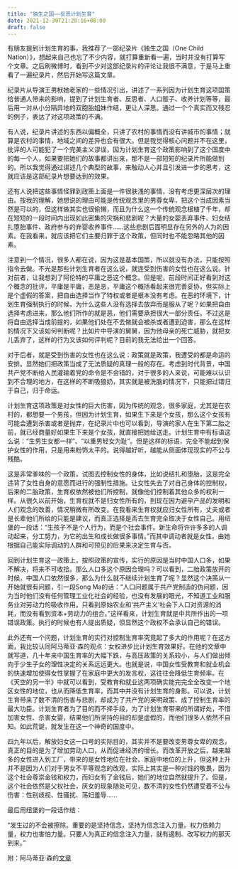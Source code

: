 ```yaml
---
title: "独生之国——反思计划生育"
date: 2021-12-30T21:28:16+08:00
draft: false
---
```


有朋友提到计划生育的事，我推荐了一部纪录片《独生之国（One Child Nation）》，想起来自己也忘了不少内容，就打算重新看一遍，当时并没有打算写个文章。之后刷微博时，看到不少对这部纪录片的评论让我很不满意，于是马上重看了一遍纪录片，然后开始写这篇文章。

纪录片从导演王男栿她老家的一些情况引出，讲述了一系列因为计划生育这项国策给普通人带来的影响，提到了计划生育者、反思者、人口贩子、收养计划等等，最后用一对从小分隔异地的双胞胎姐妹作结，更让人深思。通过一个个真实而又残忍的例子，表达了对这项政策的不满。

有人说，纪录片讲述的东西以偏概全，只讲了农村的事情而没有讲城市的事情；就算是农村的事情，地域之间的差异也会有很大。但是我觉得核心问题并不在这里，批评的人可能犯了一个完美主义谬误，因为计划生育这个政策影响到了这个国度中的每一个人，如果要把她们的故事都讲出来，那不是一部短短的纪录片所能做到的。所以我觉得通过讲述几个典型的故事，来触动人心并且引发进一步的思考，这就应该是这部纪录片想要达到的效果。

还有人说把这些事情怪罪到政策上面是一件很肤浅的事情，没有考虑更深层次的理由。按我的理解，她想说的理由可能是传统观念里的男尊女卑，把这个当成因素当然是可以的，但这样做其实也很偷懒，而且为什么这一个传统观念根植了千年，却在短短的一段时间内出现如此密集的灾祸和悲剧呢？大量的女婴丢弃事件、妇女结扎堕胎事件、政府参与的弃婴收养事件……这些悲剧后面明显存在另外的人为的因素。在我看来，就应该把它们主要归罪于这个政策，但同时也不能忽略其他的因素。

注意到一个情况，很多人都在说，因为这是基本国策，所以就没有办法，只能按照指令去做。不光是那些计划生育者在这么说，就连受到伤害的女性也在这么说。针对前者，让我想到了阿伦特的平庸之恶这个概念。但是呢，前段时间正好看到对这个概念的批评，平庸是平庸，恶是恶，平庸这个概括看起来很完善妥协，但实际上是个虚假的答案，把自由选择当作了特权或者是根本没有考虑。在恶的环境下，计划生育强制执行的时候，为什么这些人没有选择去放弃而是服从了呢？如果把自由选择考虑进来，那么他们所作的就是恶，他们需要承担很大一部分责任。不过这是将自由选择当成前提的，如果他们处在不去做就会被杀或者遭到迫害，那么在这样的情况下又该如何判断呢？比如片中导演的舅舅，因为他母亲的死亡威胁，就把女儿丢弃了，这样的行为又该如何评判呢？目前的我无法给出一个回答。

对于后者，就是受到伤害的女性也在这么说：政策就是政策，我遭受的都是命运的安排。显然她们把政策当成了无法质疑的真理一般的存在。考虑到时代背景，中国共产党不断给人民灌输着党的命令是不会错的，对于很多的人来说，可能难以认识到不合理的地方，在这样的不断吸狼奶，其实就是被洗脑的情况下，只能把过错归于自己，归于命运。

计划生育这项政策是对女性的巨大伤害，因为传统的观念，很多家庭，尤其是在农村的，都想要一个男孩，但因为计划生育，如果生下来是个女孩，那么这个女孩有可能会遭到杀害或者是抛弃，在纪录片中也可以看到，导演的家人在生下第二胎之前，就已经商量好如果生下来是个女孩，就直接把她给送走。计划生育中有标语这么说：“生男生女都一样”、“以重男轻女为耻”。但是这样的标语，完全不能起到保护女性的作用，只是用来粉饰太平的。说得越好听，越能从侧面体现现实的不公与残酷。

这是非常爹味的一个政策，试图去控制女性的身体，比如说结扎和堕胎，这是完全违背了女性自身的意愿而进行的强制性措施。让女性失去了对自己身体的控制权，后来的二胎政策，生育权依然被他们所控制，就像他们控制着其他众多的权利一样。从很久以前开始，生育权就不是归女性所有的，到现在因为避孕产品的发明和人们观念的改善，情况稍微有所改变。在我看来生育权就应归女性所有，丈夫或者是长辈他们所给的只能是建议，而真正选择是否去生育完全取决于女性自己。用纽堡的一段话：“生孩子不是个人行为，而是个社会事件。新生命将许许多多的人调动起来，分工努力，为它的出生和成长做很多事情。”而其中调动者就是女性，由她根据自己能实际调动的人群和可预见的后果来决定生育与否。

回到计划生育这一政策上，按照政策的宣传，实行的原因是当时中国人口多，如果不解决，将来不可收拾。那么人口多这个原因合理吗？可以看到，二胎政策放开的时候，中国人口依然很多，那么为什么就不继续计划生育了呢？显然这个决策从一开始就很有问题，引一段Song Ma的话：“人口问题属于共产党制造的伪问题，因为当时他们没有任何管理工业化社会的经验，也没有发展的眼光，不知道工业和服务业对劳动力的吸收作用，只看到原始农业和‘共产主义’社会下人口对资源的消耗，而没有看到资本+劳动力的组合。”这样看来，计划生育就是中共所作出的一项错误政策。执行的时候也有人提出质疑，但显然这个政权不会承认自己的错误。

此外还有一个问题，计划生育的实行对控制生育率究竟起了多大的作用呢？在这方面，我比较认同阿马蒂亚·森的观点：女权进步比计划生育效果好。在他的文章中就写道，几十年来中国生育率的大幅下跌，与高压政策的关系较小，与人们做出倾向于少生子女的理性决定的关系远远更大。也就是说，中国女性受教育和就业机会的快速增加使得女性掌握了在家庭中更大的发言权，这往往会降低生育频率。在《天空的另一半》中就可以看到，受教育和就业这两项确实能完完全全改变一个地区女性的地位，也从而降低生育率，而其中并没有计划生育的身影。可以说，计划生育带来了数不清的伤害与悲剧，却成为了共产党的英明政策、成了控制生育率的最大功臣。计划生育者为了目的而不择手段，为了计划生育带来的所谓好处，不惜加害女性、杀害女婴，结果他们所坚持的目的却是虚假的，而他们很多人依然不自知。如此荒诞，就发生在这一个神奇的国度中。

四九年以后，解放妇女这一口号的实际目的，其实并不是要改变男尊女卑的观念，真正的目的是为了增加劳动人口，从而促进经济的增长。而改革开放之后，越来越多的女性进入到工厂，带来的是女性地位在社会、家庭中地位的上升，但这种上升并不是因为人们对于男女不平等观念的改观，实际上其实是一种对钱的敬畏，因为这个社会尊崇金钱和权力，而妇女有了金钱后，她们的地位自然就提升了。但是，这个社会依然是父权社会，厌女的现象随处可见，数不清的女性仍然遭受着不公与伤害：性别歧视、性骚扰、荡妇羞辱……

最后用纽堡的一段话作结：

“发生过的不会被擦除。重要的是坚持信念，坚持为信念注入力量。权力依赖力量，权力也害怕力量。只要人为真正的信念注入力量，就有遏制、改写权力的那天到来。”

 

 

附：阿马蒂亚·森的[文章](https://cn.nytimes.com/opinion/20151103/c03sen/)
